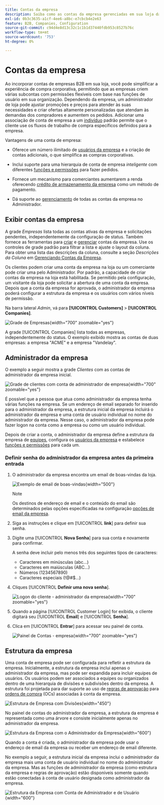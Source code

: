 ```yaml
---
title: Contas da empresa
description: Saiba como as contas da empresa gerenciadas em sua loja da Adobe Commerce permitem associar vários compradores que pertencem à mesma empresa a uma única conta de empresa.
exl-id: 0b3c3635-a1cf-4ee6-a8bc-e7cbcb4e2e63
feature: B2B, Companies, Configuration
source-git-commit: c94d4e8d13c32c1c1b1d37440fdb953c8527b76c
workflow-type: tm+mt
source-wordcount: '753'
ht-degree: 0%

---
```


# Contas da empresa

Ao incorporar contas de empresas B2B em sua loja, você pode simplificar a experiência de compra corporativa, permitindo que as empresas criem várias subcontas com permissões flexíveis com base nas funções de usuário em sua organização. Dependendo da empresa, um administrador de loja pode ajustar promoções e preços para atender às suas necessidades e criar ofertas altamente personalizadas que atendam às demandas dos compradores e aumentem os pedidos. Adicionar uma associação de conta de empresa a um [indivíduo](../customers/account-create.md) padrão permite que o cliente use os fluxos de trabalho de compra específicos definidos para a empresa.

Vantagens de uma conta de empresa:

- Oferece um número ilimitado de [usuários da empresa](account-company-users.md) e a criação de contas adicionais, o que simplifica as compras corporativas.

- Inclui suporte para uma hierarquia de conta de empresa _inteligente_ com diferentes [funções e permissões](account-company-roles-permissions.md) para fazer pedidos.

- Fornece um mecanismo para comerciantes aumentarem a renda oferecendo [crédito de armazenamento da empresa](credit-company.md) como um método de pagamento.

- Dá suporte ao [gerenciamento](account-company-manage.md) de todas as contas da empresa no Administrador.

## Exibir contas da empresa

A grade _Empresas_ lista todas as contas ativas da empresa e solicitações pendentes, independentemente da configuração de status. Também fornece as ferramentas para [criar](account-company-create.md) e [gerenciar](account-company-manage.md) contas da empresa. Use os controles de grade padrão para filtrar a lista e ajuste o layout da coluna. Para obter uma lista das descrições da coluna, consulte a seção _Descrições da Coluna_ em [Gerenciando Contas da Empresa](account-company-manage.md).

Os clientes podem criar uma conta da empresa na loja ou um comerciante pode criar uma pelo Administrador. Por padrão, a capacidade de criar contas da empresa na loja está habilitada. Se permitido pela configuração, um visitante da loja pode solicitar a abertura de uma conta da empresa. Depois que a conta da empresa for aprovada, o administrador da empresa poderá configurar a estrutura da empresa e os usuários com vários níveis de permissão.

Na barra lateral _Admin_, vá para **[!UICONTROL Customers]** > **[!UICONTROL Companies]**.

![Grade de Empresas](./assets/companies-grid.png){width="700" zoomable="yes"}

A grade [!UICONTROL Companies] lista todas as empresas, independentemente do status. O exemplo exibido mostra as contas de duas empresas: a empresa &quot;ACME&quot; e a empresa &quot;Vandelay&quot;.

## Administrador da empresa

O exemplo a seguir mostra a grade _Clientes_ com as contas de administrador da empresa inicial.

![Grade de clientes com conta de administrador de empresa](./assets/company-admin-user-account.png){width="700" zoomable="yes"}

É possível que a pessoa que atua como administrador da empresa tenha várias funções na empresa. Se um endereço de email separado for inserido para o administrador da empresa, a estrutura inicial da empresa incluirá o administrador da empresa e uma conta de usuário individual no nome do administrador da empresa. Nesse caso, o administrador da empresa pode fazer logon na conta como a empresa ou como um usuário individual.

Depois de criar a conta, o administrador da empresa define a estrutura da empresa de [equipes](account-company-structure.md), configura os [usuários da empresa](account-company-users.md) e estabelece [funções e permissões](account-company-roles-permissions.md) para cada um.

### Definir senha do administrador da empresa antes da primeira entrada

1. O administrador da empresa encontra um email de boas-vindas da loja.

   ![Exemplo de email de boas-vindas](./assets/company-admin-welcome-email.png){width="500"}

   >[!NOTE]
   >
   >Os destinos de endereço de email e o conteúdo do email são determinados pelas opções especificadas na configuração [opções de email da empresa](email-company-configuration.md).

1. Siga as instruções e clique em [!UICONTROL **link**] para definir sua senha.

1. Digite uma [!UICONTROL **Nova Senha**] para sua conta e novamente para confirmar.

   A senha deve incluir pelo menos três dos seguintes tipos de caracteres:

   - Caracteres em minúsculas (abc...)
   - Caracteres em maiúsculas (ABC...)
   - Números (1234567890)
   - Caracteres especiais (!@#$...)

1. Cliques [!UICONTROL **Definir uma nova senha**].

   ![Logon do cliente - administrador da empresa](./assets/company-admin-account-login.png){width="700" zoomable="yes"}

1. Quando a página [!UICONTROL Customer Login] for exibida, o cliente digitará seu [!UICONTROL **Email**] e [!UICONTROL **Senha**].

1. Clica em [!UICONTROL **Entrar**] para acessar seu painel de conta.

   ![Painel de Contas - empresa](./assets/account-dashboard-company.png){width="700" zoomable="yes"}

## Estrutura da empresa

Uma conta de empresa pode ser configurada para refletir a estrutura da empresa. Inicialmente, a estrutura da empresa inclui apenas o administrador da empresa, mas pode ser expandida para incluir equipes de usuários. Os usuários podem ser associados a equipes ou organizados dentro de uma hierarquia de divisões e subdivisões dentro da empresa. A estrutura foi projetada para dar suporte ao uso de [regras de aprovação](account-dashboard-approval-rules.md) para [ordens de compra](purchase-order-flow.md) (OCs) associadas à conta da empresa.

![Estrutura de Empresa com Divisões](./assets/company-structure-diagram.svg){width="450"}

No painel de contas do administrador da empresa, a estrutura da empresa é representada como uma árvore e consiste inicialmente apenas no administrador da empresa.

![Estrutura da Empresa com o Administrador da Empresa](./assets/company-structure-tree-admin.png){width="600"}

Quando a conta é criada, o administrador da empresa pode usar o endereço de email da empresa ou receber um endereço de email diferente.

No exemplo a seguir, a estrutura inicial da empresa inclui o administrador da empresa mais uma conta de usuário individual no nome do administrador da empresa. Mas as funções de administrador da empresa (como estrutura da empresa e regras de aprovação) estão disponíveis somente quando estão conectadas à conta de usuário designada como administrador da empresa.

![Estrutura da Empresa com Conta de Administrador e de Usuário](./assets/company-structure-tree-admin-user.png){width="600"}
